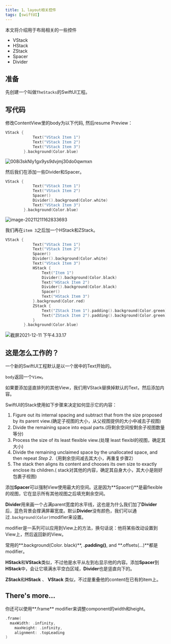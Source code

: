 ```yaml
---
title: 1、layout相关控件
tags: [swiftUI]
---
```


本文将介绍用于布局相关的一些控件

- VStack
- HStack
- ZStack
- Spacer
- Divider

## 准备

先创建一个叫做`TheStacks`的SwiftUI工程。

## 写代码

修改ContentView里的body为以下代码, 然后resume Preview：

```swift
VStack {
            Text("VStack Item 1")
            Text("VStack Item 2")
            Text("VStack Item 3")
        }.background(Color.blue)
```

![008i3skNly1gx9ys9dvjmj30do0qwmxn](https://tva1.sinaimg.cn/large/008i3skNly1gx9ytz8862j302s05h3yb.jpg)

然后我们在添加一些Divider和Spacer。

```swift
VStack {
            Text("VStack Item 1")
            Text("VStack Item 2")
            Spacer()
            Divider().background(Color.white)
            Text("VStack Item 3")            
        }.background(Color.blue)
```

![image-20211211162833693](https://tva1.sinaimg.cn/large/008i3skNly1gx9z4p6o9kj304608it8l.jpg)

我们再在`item 3`之后加一个HStack和ZStack。

```swift
VStack {
            Text("VStack Item 1")
            Text("VStack Item 2")
            Spacer()
            Divider().background(Color.white)
            Text("VStack Item 3")
            HStack {
                Text("Item 1")
                Divider().background(Color.black)
                Text("HStack Item 2")
                Divider().background(Color.black)
                Spacer()
                Text("HStack Item 3")
            }.background(Color.red)
            ZStack {
                Text("ZStack Item 1").padding().background(Color.green).opacity(0.8)
                Text("ZStack Item 2").padding().background(Color.green).offset(x: 80, y: -400)
            }
        }.background(Color.blue)
```

![截屏2021-12-11 下午4.33.17](https://tva1.sinaimg.cn/large/008i3skNly1gx9za4cl4zj305k0b8mx9.jpg)

## 这是怎么工作的？

一个新的SwiftUI工程默认是以一个居中的Text开始的。

`body`返回一个`View`。

如果要添加竖直排列的其他View，我们用VStack替换掉默认的Text，然后添加内容。

SwiftUI的Stack使用如下步骤来决定如何显示它的内容：

1. Figure out its internal spacing and subtract that from the size proposed by its parent view.(确定子视图的大小，从父视图提供的大小中减去子视图)
2. Divide the remaining space into equal parts.(将剩余空间按剩余子视图数量等分)
3. Process the size of its least flexible view.(处理 least flexibl的视图，确定其大小)
4. Divide the remaining unclaimed space by the unallocated space, and then repeat *Step 2*.（用剩余空间减去其大小，再重复步骤2）
5. The stack then aligns its content and chooses its own size to exactly enclose its children.( stack对其他的内容，确定其自身大小，其大小是刚好包裹子视图)

添加**Spacer**可以强制View使用最大的空间。这是因为**Spacer()**是最flexible的视图，它在显示所有其他视图之后填充剩余空间。

**Divider**用来画一个占满parent宽度的水平线，这也是为什么我们加了**Divider**后，蓝色背景会撑满屏幕宽度。默认**Divider**没有颜色，我们可以通过`.background(Color)`modifier来设置。

modifier是一系列可以应用到View上的方法，换句话说：他将某些改动设置到View上，然后返回新的View。

常用的**.background(Color. black)**, **.padding()**, and **.offsets(…)**都是modifier。

**HStack**和**VStack**类似，不过他是水平从左到右显示他的内容。添加**Spacer**到**HStack**中，会让它填满水平空白区域，**Divider**也是竖直向下的。

**ZStack**和**HStack** 、 **VStack** 类似，不过是重叠他的content在已有的item上。

## There's more…

你还可以使用**.frame** modifier来调整component的width和height。

```swift
.frame(
  maxWidth: .infinity,
	maxHeight: .infinity,
	alignment: .topLeading
)
```











